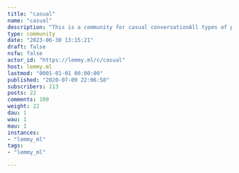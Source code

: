 ```yaml
---
title: "casual" 
name: "casual"
description: "This is a community for casual conversationAll types of posts are allowedRemember the human"
type: community
date: "2023-06-30 13:15:21"
draft: false
nsfw: false
actor_id: "https://lemmy.ml/c/casual"
host: lemmy.ml
lastmod: "0001-01-01 00:00:00"
published: "2020-07-09 22:06:58"
subscribers: 113
posts: 22
comments: 109
weight: 22
dau: 1
wau: 1
mau: 1
instances:
- "lemmy_ml"
tags: 
- "lemmy_ml"

---
```

